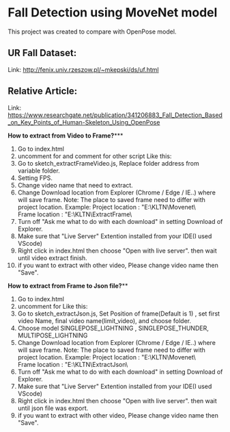 # Fall Detection using MoveNet model
This project was created to compare with OpenPose model.
## UR Fall Dataset: 
 Link: http://fenix.univ.rzeszow.pl/~mkepski/ds/uf.html
## Relative Article: 
 Link: https://www.researchgate.net/publication/341206883_Fall_Detection_Based_on_Key_Points_of_Human-Skeleton_Using_OpenPose

******How to extract from Video to Frame?*********
1. Go to index.html
2. uncomment for <script src="sketch_extractFrameVideo.js"></script> and comment for other script
	Like this:
    		<!-- <script src="sketch.js"></script> -->
    		<script src="sketch_extractFrameVideo.js"></script>
    		<!-- <script src="sketch_extractJson.js"></script> -->
3. Go to sketch_extractFrameVideo.js, Replace folder address from variable folder.
4. Setting FPS.
5. Change video name that need to extract.
6. Change Download location from Explorer (Chrome / Edge / IE..) where will save frame.
Note: The place to saved frame need to differ with project location.
Example:
	Project location : "E:\KLTN\Movenet\  
	Frame location : "E:\KLTN\ExtractFrame\
7. Turn off "Ask me what to do with each download" in setting Download of Explorer.
8. Make sure that "Live Server" Extention installed from your IDE(I used VScode)
9. Right click in index.html then choose "Open with live server". then wait until video extract finish.
10. if you want to extract with other video, Please change video name then "Save". 

******How to extract from Frame to Json file?********
1. Go to index.html
2. uncomment for <script src="sketch_extractJson.js"></script>
	Like this:
		<!-- <script src="sketch.js"></script> -->
    		<!-- <script src="sketch_extractFrameVideo.js"></script> -->
    		<script src="sketch_extractJson.js"></script>
3. Go to sketch_extractJson.js, Set Position of frame(Default is 1) , set first video Name, final video name(limit_video), and choose folder.
4. Choose model SINGLEPOSE_LIGHTNING , SINGLEPOSE_THUNDER, MULTIPOSE_LIGHTNING
5. Change Download location from Explorer (Chrome / Edge / IE..) where will save frame.
Note: The place to saved frame need to differ with project location.
Example:
	Project location : "E:\KLTN\Movenet\  
	Frame location : "E:\KLTN\ExtractJson\
6. Turn off "Ask me what to do with each download" in setting Download of Explorer.
7. Make sure that "Live Server" Extention installed from your IDE(I used VScode)
8. Right click in index.html then choose "Open with live server". then wait until json file was export.
9. if you want to extract with other video, Please change video name then "Save". 

